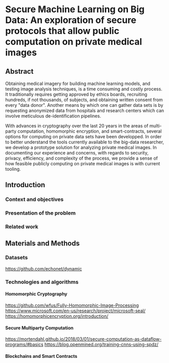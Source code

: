 # Secure Machine Learning on Big Data: An exploration of secure protocols that allow public computation on private medical images

## Abstract

Obtaining medical imagery for building machine learning models, and testing image analysis techniques, is a time consuming and costly process.
It traditionally requires getting approved by ethics boards, recruiting hundreds, if not thousands, of subjects, and obtaining written consent from every "data donor".
Another means by which one can gather data sets is by requesting anonymized data from hospitals and research centers which can involve meticulous de-identification pipelines.

With advances in cryptography over the last 20 years in the areas of multi-party computation, homomorphic encryption, and smart-contracts, several options for computing on private data sets have been developped.
In order to better understand the tools currently available to the big-data researcher, we develop a prototype solution for analyzing private medical images.
In documenting our experience and concerns, with regards to security, privacy, efficiency, and complexity of the process, we provide a sense of how feasible publicly computing on private medical images is with current tooling.

## Introduction

### Context and objectives

### Presentation of the problem

### Related work


## Materials and Methods

### Datasets

https://github.com/echonet/dynamic

### Technologies and algorithms

#### Homomorphic Cryptography
https://github.com/wfus/Fully-Homomorphic-Image-Processing
https://www.microsoft.com/en-us/research/project/microsoft-seal/
https://homomorphicencryption.org/introduction/

#### Secure Multiparty Computation

https://mortendahl.github.io/2018/03/01/secure-computation-as-dataflow-programs/#basics
https://blog.openmined.org/training-cnns-using-spdz/

#### Blockchains and Smart Contracts
